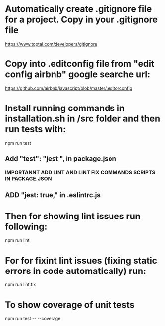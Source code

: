 # Automatically create .gitignore file for a project. Copy in your .gitignore file
https://www.toptal.com/developers/gitignore

# Copy into .editconfig file from "edit config airbnb" google searche url:
https://github.com/airbnb/javascript/blob/master/.editorconfig

# Install running commands in installation.sh in /src folder and then run tests with:
npm run test

## Add "test": "jest ", in package.json

### IMPORTANNT ADD LINT AND LINT FIX COMMANDS SCRIPTS IN PACKAGE.JSON

## ADD "jest: true," in .eslintrc.js

# Then for showing lint issues run following:
npm run lint

# For for fixint lint issues (fixing static errors in code automatically) run:
npm run lint:fix

# To show coverage of unit tests
npm run test -- --coverage